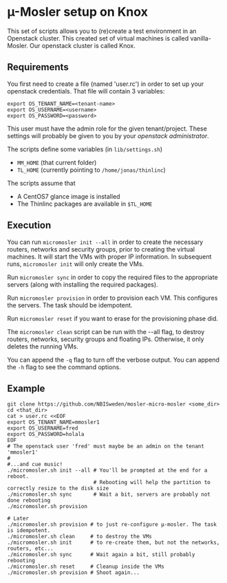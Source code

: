 # µ-Mosler setup on Knox

This set of scripts allows you to (re)create a test environment in an
Openstack cluster.  This created set of virtual machines is called
vanilla-Mosler. Our openstack cluster is called Knox.

## Requirements
You first need to create a file (named 'user.rc') in order to set up your openstack credentials. That file will contain 3 variables:

	export OS_TENANT_NAME=<tenant-name>
	export OS_USERNAME=<username>
	export OS_PASSWORD=<password>

This user must have the admin role for the given tenant/project. These
settings will probably be given to you by your _openstack administrator_.

The scripts define some variables (in `lib/settings.sh`)
* `MM_HOME` (that current folder)
* `TL_HOME` (currently pointing to `/home/jonas/thinlinc`)

The scripts assume that 
* A CentOS7 glance image is installed
* The Thinlinc packages are available in `$TL_HOME`

## Execution
You can run `micromosler init --all` in order to create the necessary routers,
networks and security groups, prior to creating the virtual machines.
It will start the VMs with proper IP information. In subsequent runs,
`micromosler init` will only create the VMs.

Run `micromosler sync` in order to copy the required files to the
appropriate servers (along with installing the required packages).

Run `micromosler provision` in order to provision each VM. This
configures the servers. The task should be idempotent.

Run `micromosler reset` if you want to erase for the provisioning
phase did.

The `micromosler clean` script can be run with the --all flag, to
destroy routers, networks, security groups and floating IPs.
Otherwise, it only deletes the running VMs.

You can append the `-q` flag to turn off the verbose output.
You can append the `-h` flag to see the command options.

## Example
	git clone https://github.com/NBISweden/mosler-micro-mosler <some_dir>
	cd <that_dir>
	cat > user.rc <<EOF
	export OS_TENANT_NAME=mmosler1 
	export OS_USERNAME=fred
	export OS_PASSWORD=holala
	EOF
	# The openstack user 'fred' must maybe be an admin on the tenant 'mmosler1'
	#
	#...and cue music!
	./micromosler.sh init --all # You'll be prompted at the end for a reboot.
	                            # Rebooting will help the partition to correctly resize to the disk size
	./micromosler.sh sync       # Wait a bit, servers are probably not done rebooting
	./micromosler.sh provision 
	
	# Later
	./micromosler.sh provision # to just re-configure µ-mosler. The task is idempotent.
	./micromosler.sh clean     # to destroy the VMs
	./micromosler.sh init      # to re-create them, but not the networks, routers, etc...
	./micromosler.sh sync      # Wait again a bit, still probably rebooting
	./micromosler.sh reset     # Cleanup inside the VMs
	./micromosler.sh provision # Shoot again...
